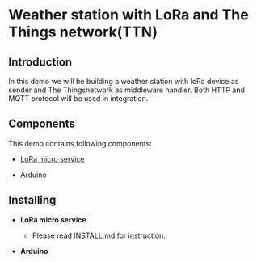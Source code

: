 # Weather station with LoRa and The Things network(TTN)

## Introduction

In this demo we will be building a weather station with loRa device as sender and The Thingsnetwork as middleware handler. Both HTTP and MQTT protocol will be used in integration.

## Components
This demo contains following components: 

* [LoRa micro service](src/msf4j/README.md)

* Arduino 

## Installing
* **LoRa micro service**

	* Please read [INSTALL.md](src/msf4j/install/INSTALL.md) for instruction.

* **Arduino**